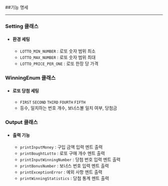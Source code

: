 ##기능 명세
- --

### **Setting 클래스**
- #### **환경 세팅**
    - ```LOTTO_MIN_NUMBER``` : 로또 숫자 범위 최소
    - ```LOTTO_MAX_NUMBER``` : 로또 숫자 범위 최대
    - ```LOTTO_PRICE_PER_ONE``` : 로또 한장 당 가격
  
### **WinningEnum 클래스**
- #### **로또 당첨 세팅**
    - ```FIRST``` ```SECOND``` ```THIRD``` ```FOURTH``` ```FIFTH```
    - 등수, 일치하는 번호 개수, 보너스볼 일치 여부, 당첨금

### **Output 클래스**
- #### **출력 기능**
    - ```printInputMoney``` : 구입 금액 입력 멘트 출력
    - ```printBoughtLotto``` : 로또 구매 개수 멘트 출력
    - ```printInputWinningNumber``` : 당첨 번호 입력 멘트 출력
    - ```printBonusNumber``` : 보너스 번호 입력 멘트 출력
    - ```printExceptionError``` : 예외 사항 멘트 출력
    - ```printWinningStatistics``` : 당첨 통계 멘트 출력

